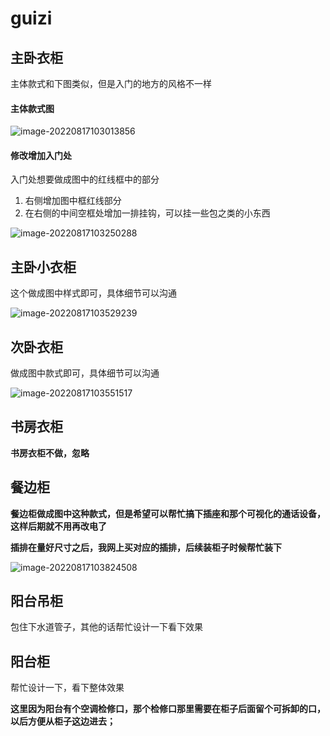 # guizi
## 主卧衣柜

主体款式和下图类似，但是入门的地方的风格不一样

#### 主体款式图

![image-20220817103013856](https://tva1.sinaimg.cn/large/e6c9d24ely1h59k29xxvbj210b0khq6j.jpg)



#### 修改增加入门处

入门处想要做成图中的红线框中的部分

1. 右侧增加图中框红线部分
2. 在右侧的中间空框处增加一排挂钩，可以挂一些包之类的小东西

![image-20220817103250288](https://tva1.sinaimg.cn/large/e6c9d24ely1h59k4y8b55j215w0u0tce.jpg)





## 主卧小衣柜

这个做成图中样式即可，具体细节可以沟通

![image-20220817103529239](https://tva1.sinaimg.cn/large/e6c9d24ely1h59k7ps1bbj20sa0kl76b.jpg)



## 次卧衣柜

做成图中款式即可，具体细节可以沟通

![image-20220817103551517](https://tva1.sinaimg.cn/large/e6c9d24ely1h59k838732j20wl0ka0w6.jpg)





## 书房衣柜

**书房衣柜不做，忽略**





## 餐边柜

**餐边柜做成图中这种款式，但是希望可以帮忙搞下插座和那个可视化的通话设备，这样后期就不用再改电了**

**插排在量好尺寸之后，我网上买对应的插排，后续装柜子时候帮忙装下**

![image-20220817103824508](https://tva1.sinaimg.cn/large/e6c9d24ely1h59kar341cj21hc0u0gs7.jpg)





## 阳台吊柜

包住下水道管子，其他的话帮忙设计一下看下效果



## 阳台柜

帮忙设计一下，看下整体效果

**这里因为阳台有个空调检修口，那个检修口那里需要在柜子后面留个可拆卸的口，以后方便从柜子这边进去；**



